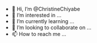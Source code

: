 - 👋 Hi, I’m @ChristineChiyabe
- 👀 I’m interested in ...
- 🌱 I’m currently learning ...
- 💞️ I’m looking to collaborate on ...
- 📫 How to reach me ...

<!---
ChristineChiyabe/ChristineChiyabe is a ✨ special ✨ repository because its `README.md` (this file) appears on your GitHub profile.
You can click the Preview link to take a look at your changes.
--->
